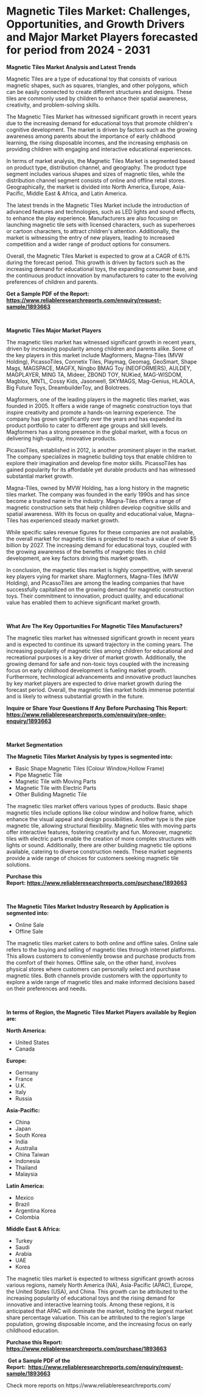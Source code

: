 <p><h1>Magnetic Tiles Market: Challenges, Opportunities, and Growth Drivers and Major Market Players forecasted for period from 2024 - 2031</h1></p><p><strong>Magnetic Tiles Market Analysis and Latest Trends</strong></p>
<p><p>Magnetic Tiles are a type of educational toy that consists of various magnetic shapes, such as squares, triangles, and other polygons, which can be easily connected to create different structures and designs. These tiles are commonly used by children to enhance their spatial awareness, creativity, and problem-solving skills.</p><p>The Magnetic Tiles Market has witnessed significant growth in recent years due to the increasing demand for educational toys that promote children's cognitive development. The market is driven by factors such as the growing awareness among parents about the importance of early childhood learning, the rising disposable incomes, and the increasing emphasis on providing children with engaging and interactive educational experiences.</p><p>In terms of market analysis, the Magnetic Tiles Market is segmented based on product type, distribution channel, and geography. The product type segment includes various shapes and sizes of magnetic tiles, while the distribution channel segment consists of online and offline retail stores. Geographically, the market is divided into North America, Europe, Asia-Pacific, Middle East & Africa, and Latin America.</p><p>The latest trends in the Magnetic Tiles Market include the introduction of advanced features and technologies, such as LED lights and sound effects, to enhance the play experience. Manufacturers are also focusing on launching magnetic tile sets with licensed characters, such as superheroes or cartoon characters, to attract children's attention. Additionally, the market is witnessing the entry of new players, leading to increased competition and a wider range of product options for consumers.</p><p>Overall, the Magnetic Tiles Market is expected to grow at a CAGR of 6.1% during the forecast period. This growth is driven by factors such as the increasing demand for educational toys, the expanding consumer base, and the continuous product innovation by manufacturers to cater to the evolving preferences of children and parents.</p></p>
<p><strong>Get a Sample PDF of the Report:&nbsp; <a href="https://www.reliableresearchreports.com/enquiry/request-sample/1893663">https://www.reliableresearchreports.com/enquiry/request-sample/1893663</a></strong></p>
<p>&nbsp;</p>
<p><strong>Magnetic Tiles Major Market Players</strong></p>
<p><p>The magnetic tiles market has witnessed significant growth in recent years, driven by increasing popularity among children and parents alike. Some of the key players in this market include Magformers, Magna-Tiles (MVW Holding), PicassoTiles, Connetix Tiles, Playmag, Geomag, GeoSmart, Shape Mags, MAGSPACE, MAGFX, Ningbo BMAG Toy (NEOFORMERS), AULDEY, MAGPLAYER, MING TA, Mideer, ZBOND TOY, NUKied, MAG-WISDOM, Magblox, MNTL, Cossy Kids, Jasonwell, SKYMAGS, Mag-Genius, HLAOLA, Big Future Toys, DreambuilderToy, and Bolotrees.</p><p>Magformers, one of the leading players in the magnetic tiles market, was founded in 2005. It offers a wide range of magnetic construction toys that inspire creativity and promote a hands-on learning experience. The company has grown significantly over the years and has expanded its product portfolio to cater to different age groups and skill levels. Magformers has a strong presence in the global market, with a focus on delivering high-quality, innovative products.</p><p>PicassoTiles, established in 2012, is another prominent player in the market. The company specializes in magnetic building toys that enable children to explore their imagination and develop fine motor skills. PicassoTiles has gained popularity for its affordable yet durable products and has witnessed substantial market growth.</p><p>Magna-Tiles, owned by MVW Holding, has a long history in the magnetic tiles market. The company was founded in the early 1990s and has since become a trusted name in the industry. Magna-Tiles offers a range of magnetic construction sets that help children develop cognitive skills and spatial awareness. With its focus on quality and educational value, Magna-Tiles has experienced steady market growth.</p><p>While specific sales revenue figures for these companies are not available, the overall market for magnetic tiles is projected to reach a value of over $5 billion by 2027. The increasing demand for educational toys, coupled with the growing awareness of the benefits of magnetic tiles in child development, are key factors driving this market growth.</p><p>In conclusion, the magnetic tiles market is highly competitive, with several key players vying for market share. Magformers, Magna-Tiles (MVW Holding), and PicassoTiles are among the leading companies that have successfully capitalized on the growing demand for magnetic construction toys. Their commitment to innovation, product quality, and educational value has enabled them to achieve significant market growth.</p></p>
<p>&nbsp;</p>
<p><strong>What Are The Key Opportunities For Magnetic Tiles Manufacturers?</strong></p>
<p><p>The magnetic tiles market has witnessed significant growth in recent years and is expected to continue its upward trajectory in the coming years. The increasing popularity of magnetic tiles among children for educational and recreational purposes is a key driver of market growth. Additionally, the growing demand for safe and non-toxic toys coupled with the increasing focus on early childhood development is fueling market growth. Furthermore, technological advancements and innovative product launches by key market players are expected to drive market growth during the forecast period. Overall, the magnetic tiles market holds immense potential and is likely to witness substantial growth in the future.</p></p>
<p><strong>Inquire or Share Your Questions If Any Before Purchasing This Report: <a href="https://www.reliableresearchreports.com/enquiry/pre-order-enquiry/1893663">https://www.reliableresearchreports.com/enquiry/pre-order-enquiry/1893663</a></strong></p>
<p>&nbsp;</p>
<p><strong>Market Segmentation</strong></p>
<p><strong>The Magnetic Tiles Market Analysis by types is segmented into:</strong></p>
<p><ul><li>Basic Shape Magnetic Tiles (Colour Window,Hollow Frame)</li><li>Pipe Magnetic Tile</li><li>Magnetic Tile with Moving Parts</li><li>Magnetic Tile with Electric Parts</li><li>Other Buliding Magnetic Tile</li></ul></p>
<p><p>The magnetic tiles market offers various types of products. Basic shape magnetic tiles include options like colour window and hollow frame, which enhance the visual appeal and design possibilities. Another type is the pipe magnetic tile, allowing structural flexibility. Magnetic tiles with moving parts offer interactive features, fostering creativity and fun. Moreover, magnetic tiles with electric parts enable the creation of more complex structures with lights or sound. Additionally, there are other building magnetic tile options available, catering to diverse construction needs. These market segments provide a wide range of choices for customers seeking magnetic tile solutions.</p></p>
<p><strong>Purchase this Report:&nbsp;<a href="https://www.reliableresearchreports.com/purchase/1893663">https://www.reliableresearchreports.com/purchase/1893663</a></strong></p>
<p>&nbsp;</p>
<p><strong>The Magnetic Tiles Market Industry Research by Application is segmented into:</strong></p>
<p><ul><li>Online Sale</li><li>Offine Sale</li></ul></p>
<p><p>The magnetic tiles market caters to both online and offline sales. Online sale refers to the buying and selling of magnetic tiles through internet platforms. This allows customers to conveniently browse and purchase products from the comfort of their homes. Offline sale, on the other hand, involves physical stores where customers can personally select and purchase magnetic tiles. Both channels provide customers with the opportunity to explore a wide range of magnetic tiles and make informed decisions based on their preferences and needs.</p></p>
<p>&nbsp;</p>
<p><strong>In terms of Region, the Magnetic Tiles Market Players available by Region are:</strong></p>
<p>
    <p> <strong> North America: </strong>
        <ul>
            <li>United States</li>
            <li>Canada</li>
        </ul>
        </p> 
    <p> <strong> Europe: </strong>
        <ul>
            <li>Germany</li>
            <li>France</li>
            <li>U.K.</li>
            <li>Italy</li>
            <li>Russia</li>
        </ul>
        </p> 
    <p> <strong> Asia-Pacific: </strong>
        <ul>
            <li>China</li>
            <li>Japan</li>
            <li>South Korea</li>
            <li>India</li>
            <li>Australia</li>
            <li>China Taiwan</li>
            <li>Indonesia</li>
            <li>Thailand</li>
            <li>Malaysia</li>
        </ul>
        </p> 
    <p> <strong> Latin America: </strong>
        <ul>
            <li>Mexico</li>
            <li>Brazil</li>
            <li>Argentina Korea</li>
            <li>Colombia</li>
        </ul>
        </p> 
    <p> <strong> Middle East & Africa: </strong>
        <ul>
            <li>Turkey</li>
            <li>Saudi</li>
            <li>Arabia</li>
            <li>UAE</li>
            <li>Korea</li>
        </ul>
    </p>
    </p>
<p><p>The magnetic tiles market is expected to witness significant growth across various regions, namely North America (NA), Asia-Pacific (APAC), Europe, the United States (USA), and China. This growth can be attributed to the increasing popularity of educational toys and the rising demand for innovative and interactive learning tools. Among these regions, it is anticipated that APAC will dominate the market, holding the largest market share percentage valuation. This can be attributed to the region's large population, growing disposable income, and the increasing focus on early childhood education.</p></p>
<p><strong>Purchase this Report: <a href="https://www.reliableresearchreports.com/purchase/1893663">https://www.reliableresearchreports.com/purchase/1893663</a></strong></p>
<p>&nbsp;<strong>Get a Sample PDF of the Report:&nbsp;&nbsp;<a href="https://www.reliableresearchreports.com/enquiry/request-sample/1893663">https://www.reliableresearchreports.com/enquiry/request-sample/1893663</a></strong></p>
<p><strong></strong></p>
<p>Check more reports on https://www.reliableresearchreports.com/</p>